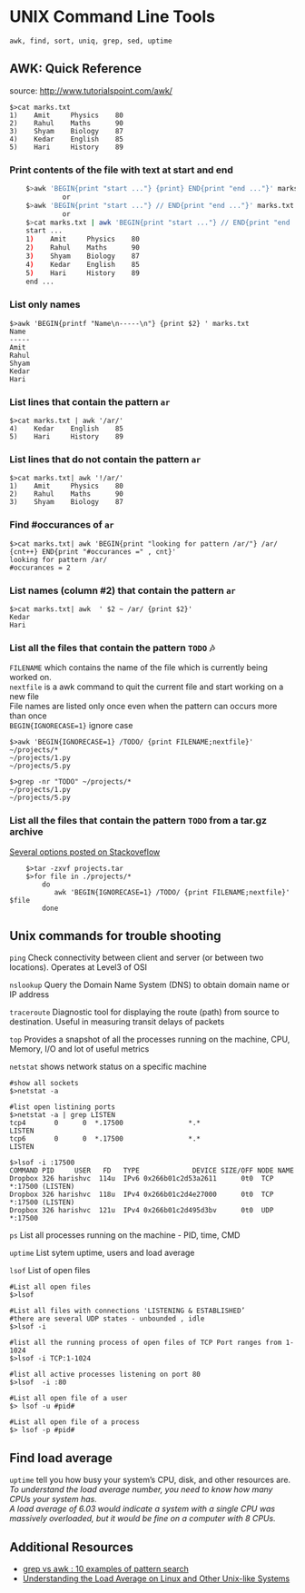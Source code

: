 # UNIX Command Line Tools

`awk, find, sort, uniq, grep, sed, uptime`


## AWK: Quick Reference

source: http://www.tutorialspoint.com/awk/

    $>cat marks.txt
    1)    Amit     Physics    80
    2)    Rahul    Maths      90
    3)    Shyam    Biology    87
    4)    Kedar    English    85
    5)    Hari     History    89
    
### Print contents of the file with text at start and end
```bash
    $>awk 'BEGIN{print "start ..."} {print} END{print "end ..."}' marks.txt
             or
    $>awk 'BEGIN{print "start ..."} // END{print "end ..."}' marks.txt
             or
    $>cat marks.txt | awk 'BEGIN{print "start ..."} // END{print "end ..."}'                  
    start ...
    1)    Amit     Physics    80
    2)    Rahul    Maths      90
    3)    Shyam    Biology    87
    4)    Kedar    English    85
    5)    Hari     History    89
    end ...    	
```

### List only names
    $>awk 'BEGIN{printf "Name\n-----\n"} {print $2} ' marks.txt
    Name
    -----
    Amit
    Rahul
    Shyam
    Kedar
    Hari

### List lines that contain the pattern `ar`
    $>cat marks.txt | awk '/ar/' 
    4)    Kedar    English    85
    5)    Hari     History    89

### List lines that do not contain the pattern `ar`
    $>cat marks.txt| awk '!/ar/'
    1)    Amit     Physics    80
    2)    Rahul    Maths      90
    3)    Shyam    Biology    87

### Find #occurances of `ar`
    $>cat marks.txt| awk 'BEGIN{print "looking for pattern /ar/"} /ar/ {cnt++} END{print "#occurances =" , cnt}'
    looking for pattern /ar/
    #occurances = 2

### List names (column #2) that contain the pattern `ar`
    $>cat marks.txt| awk  ' $2 ~ /ar/ {print $2}'
    Kedar
    Hari

### List all the files that contain the pattern `TODO` :notes:  
`FILENAME` which contains the name of the file which is currently being worked on.   
`nextfile` is a awk command to quit the current file and start working on a new file  
File names are listed only once even when the pattern can occurs more than once       
`BEGIN{IGNORECASE=1}` ignore case       

    $>awk 'BEGIN{IGNORECASE=1} /TODO/ {print FILENAME;nextfile}' ~/projects/*  
    ~/projects/1.py  
    ~/projects/5.py  

    $>grep -nr "TODO" ~/projects/*
    ~/projects/1.py  
    ~/projects/5.py  
  

### List all the files that contain the pattern `TODO`  from a tar.gz archive
[Several options posted on Stackoveflow](http://stackoverflow.com/questions/13983365/grep-from-tar-gz-without-extracting-faster-one)   
```    
    $>tar -zxvf projects.tar 
    $>for file in ./projects/*
        do
           awk 'BEGIN{IGNORECASE=1} /TODO/ {print FILENAME;nextfile}' $file
        done
```

## Unix commands for trouble shooting
```ping```  Check connectivity between client and server (or between two locations). Operates at Level3 of OSI  


```nslookup``` Query the Domain Name System (DNS) to obtain domain name or IP address  


```traceroute``` Diagnostic tool for displaying the route (path) from source to destination. Useful in measuring transit delays of packets  


```top```  Provides a snapshot of all the processes running on the machine, CPU, Memory, I/O and lot of useful metrics


```netstat``` shows network status on a specific machine
```
#show all sockets
$>netstat -a

#list open listining ports
$>netstat -a | grep LISTEN
tcp4       0      0  *.17500                *.*                    LISTEN     
tcp6       0      0  *.17500                *.*                    LISTEN 

$>lsof -i :17500
COMMAND PID     USER   FD   TYPE             DEVICE SIZE/OFF NODE NAME
Dropbox 326 harishvc  114u  IPv6 0x266b01c2d53a2611      0t0  TCP *:17500 (LISTEN)
Dropbox 326 harishvc  118u  IPv4 0x266b01c2d4e27000      0t0  TCP *:17500 (LISTEN)
Dropbox 326 harishvc  121u  IPv4 0x266b01c2d495d3bv      0t0  UDP *:17500
```



```ps``` List all processes running on the machine - PID, time, CMD

```uptime``` List sytem uptime, users and load average


```lsof``` List of open files
```
#List all open files
$>lsof 

#List all files with connections 'LISTENING & ESTABLISHED’
#there are several UDP states - unbounded , idle
$>lsof -i

#list all the running process of open files of TCP Port ranges from 1-1024
$>lsof -i TCP:1-1024

#list all active processes listening on port 80
$>lsof  -i :80

#List all open file of a user
$> lsof -u #pid#

#List all open file of a process
$> lsof -p #pid#
```

## Find load average
```uptime```  tell you how busy your system’s CPU, disk, and other resources are.    
<i>To understand the load average number, you need to know how many CPUs your system has.   
A load average of 6.03 would indicate a system with a single CPU was massively overloaded, but it would be fine on a computer with 8 CPUs.</i>


## Additional Resources
* [grep vs awk : 10 examples of pattern search](http://www.theunixschool.com/2012/09/grep-vs-awk-examples-for-pattern-search.html)
* [Understanding the Load Average on Linux and Other Unix-like Systems](http://www.howtogeek.com/194642/understanding-the-load-average-on-linux-and-other-unix-like-systems/)  


